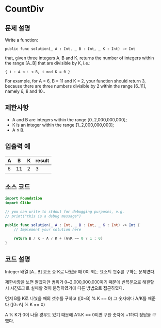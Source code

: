 # CountDiv

## 문제 설명
Write a function:

    public func solution(_ A : Int, _ B : Int, _ K : Int) -> Int

that, given three integers A, B and K, returns the number of integers within the range [A..B] that are divisible by K, i.e.:

    { i : A ≤ i ≤ B, i mod K = 0 }

For example, for A = 6, B = 11 and K = 2, your function should return 3, because there are three numbers divisible by 2 within the range [6..11], namely 6, 8 and 10..

## 제한사항
 - A and B are integers within the range [0..2,000,000,000];
 - K is an integer within the range [1..2,000,000,000];
 - A ≤ B.

## 입출력 예
| A | B | K |result|
| - | - | - |-|
| 6 | 11| 2 |3|


## 소스 코드
```Swift
import Foundation
import Glibc

// you can write to stdout for debugging purposes, e.g.
// print("this is a debug message")

public func solution(_ A : Int, _ B : Int, _ K : Int) -> Int {
    // Implement your solution here

    return B / K - A / K + (A%K == 0 ? 1 : 0)
}
```

## 코드 설명
Integer 배열 [A...B] 요소 중 K로 나눴을 때 0이 되는 요소의 갯수를 구하는 문제였다.

제한사항을 보면 알겠지만 범위가 0~2,000,000,000이기 때문에 반복문으로 해결할 시 시간초과로 실패할 것이 분명하였기에 다른 방법으로 접근하였다.

먼저 B를 K로 나눴을 때의 갯수를 구하고 ([0~B] % K == 0) 그 숫자에다 A/K를 빼준다 ([0~A] % K == 0)

A % K가 0이 나올 경우도 있기 때문에 A%K == 0이면 구한 숫자에 +1하여 정답을 구했다.